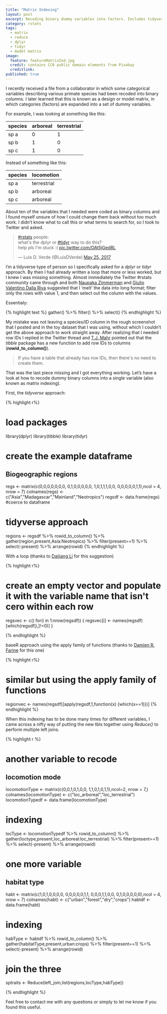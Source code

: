 ```yaml
---
title: "Matrix Indexing"
layout: post
excerpt: Recoding binary dummy variables into factors. Includes tidyverse and base R approaches. 
category: rstats
tags:
  - matrix
  - reduce
  - dplyr
  - tidyr
  - model matrix
image:
  feature: featureMatrixInd.jpg
  credit: contains CC0 public domain elements from Pixabay
  creditlink: 
published: true
---
```


I recently received a file from a collaborator in which some categorical variables describing various primate species had been recoded into binary columns. I later learned that this is known as a design or model matrix, in which categories (factors) are expanded into a set of dummy variables.

For example, I was looking at something like this:

| species | arboreal | terrestrial |
|---------|----------|-------------|
| sp a    | 0        | 1           |
| sp b    | 1        | 0           |
| sp c    | 1        | 0           |

Instead of something like this:

| species | locomotion  |
|---------|-------------|
| sp a    | terrestrial |
| sp b    | arboreal    |
| sp c    | arboreal    |

About ten of the variables that I needed were coded as binary columns and I found myself unsure of how I could change them back without too much work. I didn’t know what to call this or what terms to search for, so I took to Twitter and asked.

<blockquote class="twitter-tweet" data-lang="en"><p lang="en" dir="ltr"><a href="https://twitter.com/hashtag/rstats?src=hash">#rstats</a> people: <br>what&#39;s the dplyr or <a href="https://twitter.com/hashtag/tidyr?src=hash">#tidyr</a> way to do this? <br>help pls I&#39;m stuck :( <a href="https://t.co/OAt5jGed8L">pic.twitter.com/OAt5jGed8L</a></p>&mdash; Luis D. Verde (@LuisDVerde) <a href="https://twitter.com/LuisDVerde/status/867869003246706690">May 25, 2017</a></blockquote>
<script async src="//platform.twitter.com/widgets.js" charset="utf-8"></script>

I’m a tidyverse type of person so I specifically asked for a _dplyr_ or _tidyr_ approach. By then I had already written a loop that more or less worked, but I knew I was missing something.
Almost immediately the Twitter #rstats community came through and both [Naupaka Zimmerman](https://twitter.com/naupakaz) and [Giulio Valentino Dalla Riva](https://twitter.com/ipnosimmia) suggested that I ‘melt’ the data into long format; filter only the rows with value 1, and then select out the column with the values.

Essentialy:

{% highlight text %}
gather() %>% filter() %>% select()
{% endhighlight %}

My mistake was not leaving a species/ID column in the rough screenshot that I posted and in the toy dataset that I was using, without which I couldn’t get the above approach to work straight away. After realizing that I needed row IDs I replied in the Twitter thread and [T.J. Mahr]( https://twitter.com/tjmahr) pointed out that the _tibble_ package has a new function to add row IDs to columns (**rowid_to_column()**). 

> If you have a table that already has row IDs, then there's no need to create them.

That was the last piece missing and I got everything working. Let’s have a look at how to recode dummy binary columns into a single variable (also known as matrix indexing).

First, the _tidyverse_ approach:

{% highlight r%}
# load packages
library(dplyr)
library(tibble)
library(tidyr)

# create the example dataframe
## Biogeographic regions
regs <- matrix(c(0,0,0,0,0,0,0,
                 0,1,0,0,0,0,0,
                 1,0,1,1,1,0,0,
                 0,0,0,0,0,1,1),ncol = 4, nrow = 7)
colnames(regs) <- c("Asia","Madagascar","Mainland","Neotropics")
regsdf <- data.frame(regs) #coerce to dataframe

# tidyverse approach
regions <- regsdf %>% rowid_to_column() %>% gather(region,present,Asia:Neotropics) %>% 
              filter(present==1) %>% select(-present) %>% arrange(rowid)
{% endhighlight %}

With a loop (thanks to [Daijiang Li](https://twitter.com/_djli) for this suggestion)

{% highlight r%}
# create an empty vector and populate it with the variable name that isn't cero within each row
regsvec <- c()
for(i in 1:nrow(regsdf)) {
    regsvec[i] <- names(regsdf)[which(regsdf[i,]!=0)]
}

{% endhighlight %}


baseR approach using the apply family of functions (thanks to [Damien R. Farine](https://twitter.com/DamienFarine) for this one)

{% highlight r%}
# similar but using the apply family of functions
regionvec <- names(regsdf)[apply(regsdf,1,function(x) {which(x==1)})]
{% endhighlight %}

When this indexing has to be done many times for different variables, I came across a nifty way of putting the new tbls together using _Reduce()_ to perform multiple left joins.

{% highlight r %}
# another variable to recode
## locomotion mode
locomotionType <- matrix(c(0,0,1,0,1,0,0,
                           1,1,0,1,0,1,1),ncol=2, nrow = 7,)
colnames(locomotionType) <- c("loc_arboreal","loc_terrestrial")
locomotionTypedf <- data.frame(locomotionType)

# indexing
locType <- locomotionTypedf %>% rowid_to_column() %>% gather(loctype,present,loc_arboreal:loc_terrestrial) %>% 
  filter(present==1) %>% select(-present) %>% arrange(rowid)

# one more variable
## habitat type
habt <- matrix(c(1,0,1,0,0,0,0,
                 0,0,0,0,0,1,1,
                 0,0,0,1,1,0,0,
                 0,1,0,0,0,0,0),ncol = 4, nrow = 7)
colnames(habt) <- c("urban","forest","dry","crops")
habtdf <- data.frame(habt)

# indexing
habType <- habtdf %>% rowid_to_column() %>% gather(habitatType,present,urban:crops) %>% 
  filter(present==1) %>% select(-present) %>% arrange(rowid)

# join the three
sptraits <- Reduce(left_join,list(regions,locType,habType)) 

{% endhighlight %}

Feel free to contact me with any questions or simply to let me know if you found this useful. 
